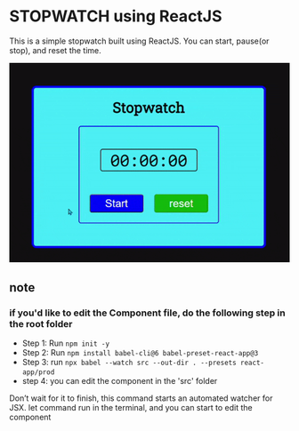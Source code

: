 # STOPWATCH using ReactJS

This is a simple stopwatch built using ReactJS. You can start, pause(or stop), and reset the time.

<p align="center">
    <img src="./src/demo.gif">
</p>

## note

### if you'd like to edit the Component file, do the following step in the root folder

- Step 1: Run `npm init -y`
- Step 2: Run `npm install babel-cli@6 babel-preset-react-app@3`
- Step 3: run `npx babel --watch src --out-dir . --presets react-app/prod`
- step 4: you can edit the component in the 'src' folder

Don’t wait for it to finish, this command starts an automated watcher for JSX. let command run in the terminal, and you can start to edit the component
